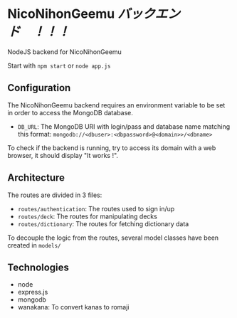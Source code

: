 # NicoNihonGeemu *バックエンド　！！！*
NodeJS backend for NicoNihonGeemu

Start with ``npm start`` or ``node app.js``

## Configuration
The NicoNihonGeemu backend requires an environment variable to be set in order to access the MongoDB database.
- ``DB_URL``: The MongoDB URI with login/pass and database name matching this format: ``mongodb://<dbuser>:<dbpassword>@<domain>>/<dbname>``

To check if the backend is running, try to access its domain with a web browser, it should display "It works !".

## Architecture
The routes are divided in 3 files: 
- ``routes/authentication``: The routes used to sign in/up 
- ``routes/deck``: The routes for manipulating decks
- ``routes/dictionary``: The routes for fetching dictionary data

To decouple the logic from the routes, several model classes have been created in ``models/``

## Technologies
- node
- express.js
- mongodb
- wanakana: To convert kanas to romaji
